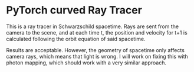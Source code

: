 # PyTorch curved Ray Tracer

This is a ray tracer in Schwarzschild spacetime. Rays are sent from the camera to the scene, and at each time t, the 
position and velocity for t+1 is calculated following the orbit equation of said spacetime.

Results are acceptable. However, the geometry of spacetime only affects camera rays, which means that light is wrong. 
I will work on fixing this with photon mapping, which should work with a very similar approach.